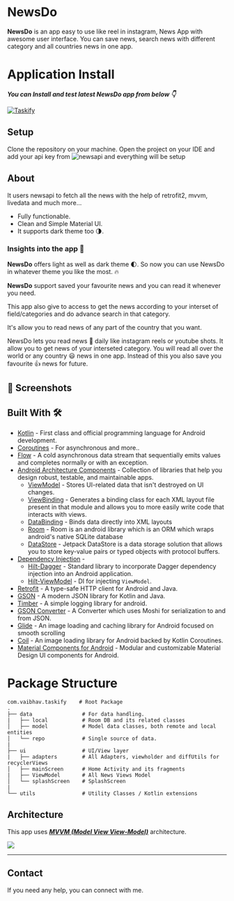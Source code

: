 <!-- ![](media/header_dark.png) -->

# **NewsDo** 

**NewsDo** is an app easy to use like reel in instagram, News App with awesome user interface. You can save news, search news with different category and all countries news in one app.
 
<!-- # Video Introduction 📹

This is a small introduction video about Taskify  https://youtu.be/MEuoxix5SGY. -->

<!-- # Article ✍

To know more about how I build this project, read my [Article](https://vaibhav2002.hashnode.dev/taskify-an-app-to-manage-your-daily-tasks-and-boost-your-productivity-harperdb-hackathon) -->

# Application Install

***You can Install and test latest NewsDo app from below 👇***

[![Taskify](https://img.shields.io/badge/NewsDo✅-APK-red.svg?style=for-the-badge&logo=android)]()

## Setup
Clone the repository on your machine. Open the project on your IDE and add your api key from ![newsapi](https://newsapi.org) and everything will be setup

## About

 It users newsapi to fetch all the news with the help of retrofit2, mvvm, livedata and much more...

- Fully functionable. 
- Clean and Simple Material UI.
- It supports dark theme too 🌗.

### Insights into the app 🔎

<!-- ![light_dark.png](media/light_dark.png) -->

**NewsDo** offers light as well as dark theme 🌓. So now you can use NewsDo in whatever theme you like the most. 🔥


<!-- ![slide-1.png](media/slide-1.png) -->


**NewsDo** support saved your favourite news and you can read it whenever you need.



<!-- ![slide-2.png](media/slide-2.png) -->

This app also give to access to get the news according to your interset of field/categories and do advance search in that category.


It's allow you to read news of any part of the country that you want.



NewsDo lets you read news 📰 daily like instagram reels or youtube shots. It allow you to get news of your interseted category. You will read all over the world or any country 😃 news in one app. Instead of this you also save you favourite 👍 news for future.

## 📸 Screenshots

<!-- ||||
|:----------------------------------------:|:-----------------------------------------:|:-----------------------------------------: |
| ![](media/getting_started_dark.jpg) | ![](media/login_dark.jpg) | ![](media/register_dark.jpg) |
| ![](media/ongoing_dark.jpg)  | ![](media/upcoming_dark.jpg) | ![](media/completed_dark.jpg)    |
| ![](media/add_task_dark.jpg) | ![](media/stats_dark.jpg)    | ![](media/profile_dark.jpg)      |
|![](media/menu_dark.jpg)  |![](media/timer_dark.jpg)  |![](media/about_dark.jpg)      |
 -->
 
## Built With 🛠
- [Kotlin](https://kotlinlang.org/) - First class and official programming language for Android development.
- [Coroutines](https://kotlinlang.org/docs/reference/coroutines-overview.html) - For asynchronous and more..
- [Flow](https://kotlin.github.io/kotlinx.coroutines/kotlinx-coroutines-core/kotlinx.coroutines.flow/-flow/) - A cold asynchronous data stream that sequentially emits values and completes normally or with an exception.
- [Android Architecture Components](https://developer.android.com/topic/libraries/architecture) - Collection of libraries that help you design robust, testable, and maintainable apps.
  - [ViewModel](https://developer.android.com/topic/libraries/architecture/viewmodel) - Stores UI-related data that isn't destroyed on UI changes. 
  - [ViewBinding](https://developer.android.com/topic/libraries/view-binding) - Generates a binding class for each XML layout file present in that module and allows you to more easily write code that interacts with views.
  - [DataBinding](https://developer.android.com/topic/libraries/data-binding) - Binds data directly into XML layouts
  - [Room](https://developer.android.com/training/data-storage/room) - Room is an android library which is an ORM which wraps android's native SQLite database
  - [DataStore](https://developer.android.com/topic/libraries/architecture/datastore) - Jetpack DataStore is a data storage solution that allows you to store key-value pairs or typed objects with protocol buffers.
- [Dependency Injection](https://developer.android.com/training/dependency-injection) - 
  - [Hilt-Dagger](https://dagger.dev/hilt/) - Standard library to incorporate Dagger dependency injection into an Android application.
  - [Hilt-ViewModel](https://developer.android.com/training/dependency-injection/hilt-jetpack) - DI for injecting `ViewModel`.
- [Retrofit](https://square.github.io/retrofit/) - A type-safe HTTP client for Android and Java.
- [GSON](https://github.com/google/gson) - A modern JSON library for Kotlin and Java.
- [Timber](https://github.com/JakeWharton/timber) - A simple logging library for android.
- [GSON Converter](https://github.com/square/retrofit/tree/master/retrofit-converters/gson) - A Converter which uses Moshi for serialization to and from JSON.
- [Glide](https://github.com/bumptech/glide) - An image loading and caching library for Android focused on smooth scrolling
- [Coil](https://github.com/coil-kt/coil) - An image loading library for Android backed by Kotlin Coroutines.
- [Material Components for Android](https://github.com/material-components/material-components-android) - Modular and customizable Material Design UI components for Android.

# Package Structure
    
    com.vaibhav.taskify    # Root Package
    .
    ├── data                # For data handling.
    |   ├── local           # Room DB and its related classes
    │   ├── model           # Model data classes, both remote and local entities
    │   └── repo            # Single source of data.
    |
    ├── ui                  # UI/View layer
    |   ├── adapters        # All Adapters, viewholder and diffUtils for recyclerViews
    │   ├── mainScreen      # Home Activity and its fragments
    |   ├── ViewModel       # All News Views Model
    │   └── splashScreen    # SplashScreen
    |
    └── utils               # Utility Classes / Kotlin extensions


## Architecture
This app uses [***MVVM (Model View View-Model)***](https://developer.android.com/jetpack/docs/guide#recommended-app-arch) architecture.

![](https://developer.android.com/topic/libraries/architecture/images/final-architecture.png)
  
<!-- --- -->

<!-- ## If you like my projects and want to support me to build more cool open source projects
  
<a href="https://www.buymeacoffee.com/VaibhavJaiswal"><img src="https://img.buymeacoffee.com/button-api/?text=Buy me a coffee&emoji=&slug=VaibhavJaiswal&button_colour=FFDD00&font_colour=000000&font_family=Cookie&outline_colour=000000&coffee_colour=ffffff"></a> -->

---

 ## Contact
If you need any help, you can connect with me.

<!-- Visit:- [VaibhavJaiswal.io](https://vaibhav2002.github.io) -->
  


